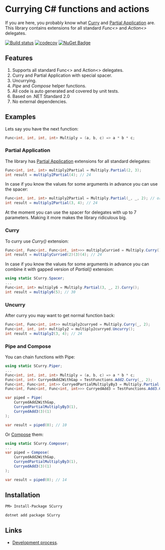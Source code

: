 # Currying C# functions and actions

If you are here, you probably know what [Curry](https://en.wikipedia.org/wiki/Currying) and [Partial Application](https://en.wikipedia.org/wiki/Partial_application) are. This library contains extensions for all standard *Func<>* and *Action<>* delegates.

[![Build status](https://ci.appveyor.com/api/projects/status/2ppb58d9a8gmvdfw/branch/master?svg=true)](https://ci.appveyor.com/project/sgaliamov/scurry/branch/master)
[![codecov](https://codecov.io/gh/sgaliamov/scurry/branch/develop/graph/badge.svg)](https://codecov.io/gh/sgaliamov/scurry)
[![NuGet Badge](https://buildstats.info/nuget/scurry)](https://www.nuget.org/packages/scurry/)

## Features

1. Supports all standard Func<> and Action<> delegates.
1. Curry and Partial Application with special spacer.
1. Uncurrying.
1. *Pipe* and *Compose* helper functions.
1. All code is auto generated and covered by unit tests.
1. Based on .NET Standard 2.0
1. No external dependencies.

## Examples

Lets say you have the next function:

``` c#
Func<int, int, int, int> Multiply = (a, b, c) => a * b * c;
```

### Partial Application

The library has [Partial Application](https://en.wikipedia.org/wiki/Partial_application) extensions for all standard delegates:

``` c#
Func<int, int, int> multiply2Partial = Multiply.Partial(2, 3);
int result = multiply2Partial(4); // 24
```

In case if you know the values for some arguments in advance you can use the spacer:

``` c#
Func<int, int, int> multiply2Partial = Multiply.Partial(_, _, 2); // or Multiply.Partial(1, _, 2) or or Multiply.Partial(_, 2)
int result = multiply2Partial(3, 4); // 24
```

At the moment you can use the spacer for delegates with up to 7 parameters. Making it more makes the library ridiculous big.

### Curry

To curry use *Curry()* extension:

``` c#
Func<int, Func<int, Func<int, int>>> multiplyCurried = Multiply.Curry();
int result = multiplyCurried(2)(3)(4); // 24
```

In case if you know the values for some arguments in advance you can combine it with gapped version of *Partial()* extension:

``` c#
using static SCurry.Spacer;
...
Func<int, int> multiply6 = Multiply.Partial(3, _, 2).Curry();
int result = multiply6(5); // 30
```

### Uncurry

After curry you may want to get normal function back:

``` c#
Func<int, Func<int, int>> multiply2curryed = Multiply.Curry(_, 2);
Func<int, int, int> multiply2 = multiply2curryed.Uncurry();
int result = multiply2(3, 4); // 24
```

### Pipe and Compose

You can chain functions with Pipe:

``` c#
using static SCurry.Piper;
...
Func<int, int, int, int> Multiply = (a, b, c) => a * b * c;
Func<int, int> CurryedAdd2WithGap = TestFunctions.Add2.Curry(_, 2);
Func<int, Func<int, int>> CurryedPartialMultiplyBy3 = Multiply.Partial(_, _, 3).Curry();
Func<int, Func<int, Func<int, int>>> CurryedAdd3 = TestFunctions.Add3.Curry();

var piped = Pipe(
    CurryedAdd2WithGap,
    CurryedPartialMultiplyBy3(1),
    CurryedAdd3(3)(1)
);

var result = piped(0); // 10
```

Or [Compose](https://en.wikipedia.org/wiki/Function_composition) them:

``` c#
using static SCurry.Composer;
...
var piped = Compose(
    CurryedAdd2WithGap,
    CurryedPartialMultiplyBy3(1),
    CurryedAdd3(3)(1)
);

var result = piped(0); // 14
```

## Installation

``` ps
PM> Install-Package SCurry
```

``` cmd
dotnet add package SCurry
```

## Links

* [Development process](./process.md).
